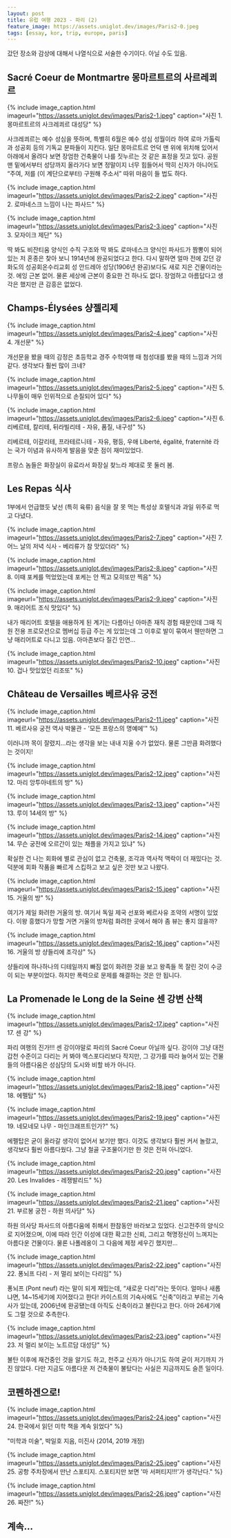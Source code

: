 ```yaml
---
layout: post
title: 유럽 여행 2023 - 파리 (2)
feature_image: https://assets.uniglot.dev/images/Paris2-0.jpeg
tags: [essay, kor, trip, europe, paris]
---
```


갔던 장소와 감상에 대해서 나열식으로 서술한 수기이다. 아닐 수도 있음.

<!--more-->

## Sacré Coeur de Montmartre 몽마르트르의 사르레쾨르

{% include image_caption.html imageurl="https://assets.uniglot.dev/images/Paris2-1.jpeg" caption="사진 1. 몽마르트르의 사크레쾨르 대성당" %}

사크레쾨르는 예수 성심을 뜻하며, 특별히 6월은 예수 성심 성월이라 하여 로마 가톨릭과 성공회 등의 기독교 분파들이 지킨다. 일단 몽마르트르 언덕 맨 위에 위치해 있어서 아래에서 올려다 보면 장엄한 건축물이 나를 짓누르는 것 같은 표정을 짓고 있다. 공원 맨 밑에서부터 성당까지 올라가다 보면 정말이지 너무 힘들어서 딱히 신자가 아니어도 “주여, 저를 (이 계단으로부터) 구원해 주소서” 따위 마음이 들 법도 하다.

{% include image_caption.html imageurl="https://assets.uniglot.dev/images/Paris2-2.jpeg" caption="사진 2. 로마네스크 느낌이 나는 파사드" %}

{% include image_caption.html imageurl="https://assets.uniglot.dev/images/Paris2-3.jpeg" caption="사진 3. 모자이크 제단" %}

딱 봐도 비잔티움 양식인 수직 구조와 딱 봐도 로마네스크 양식인 파사드가 짬뽕이 되어 있는 저 혼종은 찾아 보니 1914년에 완공되었다고 한다. 다시 말하면 얼마 전에 갔던 강화도의 성공회온수리교회 성 안드레아 성당(1906년 완공)보다도 새로 지은 건물이라는 것. 에잉 근본 없어. 물론 세상에 근본이 중요한 건 하나도 없다. 장엄하고 아름답다고 생각은 했지만 큰 감흥은 없었다.

## Champs-Élysées 샹젤리제

{% include image_caption.html imageurl="https://assets.uniglot.dev/images/Paris2-4.jpeg" caption="사진 4. 개선문" %}

개선문을 봤을 때의 감정은 초등학교 경주 수학여행 때 첨성대를 봤을 때의 느낌과 거의 같다. 생각보다 훨씬 많이 크네?

{% include image_caption.html imageurl="https://assets.uniglot.dev/images/Paris2-5.jpeg" caption="사진 5. 나무들이 매우 인위적으로 손질되어 있다" %}

{% include image_caption.html imageurl="https://assets.uniglot.dev/images/Paris2-6.jpeg" caption="사진 6. 리베르테, 칼리테, 뒤라빌리테 - 자유, 품질, 내구성" %}

리베르테, 이갈리테, 프라테르니테 - 자유, 평등, 우애 Liberté, égalité, fraternité 라는 국가 이념과 유사하게 발음을 맞춘 점이 재미있었다.

프랑스 놈들은 화장실이 유료라서 화장실 찾느라 제대로 못 둘러 봄.

## Les Repas 식사

1부에서 언급했듯 낯선 (특히 육류) 음식을 잘 못 먹는 특성상 호텔식과 과일 위주로 먹고 다녔다.

{% include image_caption.html imageurl="https://assets.uniglot.dev/images/Paris2-7.jpeg" caption="사진 7. 어느 날의 저녁 식사 - 베리류가 참 맛있더라" %}

{% include image_caption.html imageurl="https://assets.uniglot.dev/images/Paris2-8.jpeg" caption="사진 8. 이때 포케를 먹었었는데 포케는 안 찍고 모히또만 찍음" %}

{% include image_caption.html imageurl="https://assets.uniglot.dev/images/Paris2-9.jpeg" caption="사진 9. 매리어트 조식 맛있다" %}

내가 매리어트 호텔을 애용하게 된 계기는 다름아닌 아마존 재직 경험 때문인데 그때 직원 전용 프로모션으로 멤버십 등급 주는 게 있었는데 그 이후로 발이 묶여서 웬만하면 그냥 매리어트로 다니고 있음. 아마존보다 질긴 인연…

{% include image_caption.html imageurl="https://assets.uniglot.dev/images/Paris2-10.jpeg" caption="사진 10. 겁나 맛있었던 리조또" %}

## Château de Versailles 베르사유 궁전

{% include image_caption.html imageurl="https://assets.uniglot.dev/images/Paris2-11.jpeg" caption="사진 11. 베르사유 궁전 역사 박물관 - '모든 프랑스의 명예에'" %}

이러니까 목이 잘렸지…라는 생각을 보는 내내 지울 수가 없었다. 물론 그만큼 화려했다는 것이지!

{% include image_caption.html imageurl="https://assets.uniglot.dev/images/Paris2-12.jpeg" caption="사진 12. 마리 앙투아네트의 방" %}

{% include image_caption.html imageurl="https://assets.uniglot.dev/images/Paris2-13.jpeg" caption="사진 13. 루이 14세의 방" %}

{% include image_caption.html imageurl="https://assets.uniglot.dev/images/Paris2-14.jpeg" caption="사진 14. 무슨 궁전에 오르간이 있는 채플을 가지고 있냐" %}

확실한 건 나는 회화에 별로 관심이 없고 건축물, 조각과 역사적 맥락이 더 재밌다는 것. 덕분에 회화 작품을 빠르게 스킵하고 보고 싶은 것만 보고 나왔다.

{% include image_caption.html imageurl="https://assets.uniglot.dev/images/Paris2-15.jpeg" caption="사진 15. 거울의 방" %}

여기가 제일 화려한 거울의 방. 여기서 독일 제국 선포와 베르사유 조약의 서명이 있었다. 이왕 흥했다가 망할 거면 거울의 방처럼 화려한 곳에서 해야 좀 뷰는 좋지 않을까?

{% include image_caption.html imageurl="https://assets.uniglot.dev/images/Paris2-16.jpeg" caption="사진 16. 거울의 방 샹들리에 조각상" %}

샹들리에 하나하나의 디테일까지 빠짐 없이 화려한 것을 보고 왕족들 목 잘린 것이 수긍이 되는 부분이었다. 하지만 폭력으로 문제를 해결하는 것은 안 됩니다.

## La Promenade le Long de la Seine 센 강변 산책

{% include image_caption.html imageurl="https://assets.uniglot.dev/images/Paris2-17.jpeg" caption="사진 17. 센 강" %}

파리 여행의 진가!!! 센 강이야말로 파리의 Sacré Coeur 아닐까 싶다. 강이야 그냥 대전 갑천 수준이고 다리는 커 봐야 엑스포다리보다 작지만, 그 강가를 따라 늘어서 있는 건물들의 아름다움은 성심당의 도시와 비할 바가 아니다.

{% include image_caption.html imageurl="https://assets.uniglot.dev/images/Paris2-18.jpeg" caption="사진 18. 에펠탑" %}

{% include image_caption.html imageurl="https://assets.uniglot.dev/images/Paris2-19.jpeg" caption="사진 19. 네모네모 나무 - 마인크래프트인가?" %}

에펠탑은 굳이 올라갈 생각이 없어서 보기만 했다. 이것도 생각보다 훨씬 커서 놀랐고, 생각보다 훨씬 아름다웠다. 그냥 철골 구조물이기만 한 것은 전혀 아니었다.

{% include image_caption.html imageurl="https://assets.uniglot.dev/images/Paris2-20.jpeg" caption="사진 20. Les Invalides - 레쟁발리드" %}

{% include image_caption.html imageurl="https://assets.uniglot.dev/images/Paris2-21.jpeg" caption="사진 21. 부르봉 궁전 - 하원 의사당" %}

하원 의사당 파사드의 아름다움에 취해서 한참동안 바라보고 있었다. 신고전주의 양식으로 지어졌으며, 이에 따라 인간 이성에 대한 확고한 신뢰, 그리고 혁명정신이 느껴지는 아름다운 건물이다. 물론 나폴레옹이 그 다음에 제정 세우긴 했지만…

{% include image_caption.html imageurl="https://assets.uniglot.dev/images/Paris2-22.jpeg" caption="사진 22. 퐁뇌프 다리 - 저 멀리 보이는 다리임" %}

퐁뇌프 (Pont neuf) 라는 말이 되게 재밌는데, “새로운 다리”라는 뜻이다. 얼마나 새롭냐면, 14~15세기에 지어졌다고 한다! 카이스트의 기숙사에도 “신축”이라고 부르는 기숙사가 있는데, 2006년에 완공됐는데 아직도 신축이라고 불린다고 한다. 아마 26세기에도 그럴 것으로 추측한다.

{% include image_caption.html imageurl="https://assets.uniglot.dev/images/Paris2-23.jpeg" caption="사진 23. 저 멀리 보이는 노트르담 대성당" %}

불탄 이후에 재건중인 것을 알기도 하고, 천주교 신자가 아니기도 하여 굳이 저기까지 가진 않았다. 다만 지금도 아름다운 저 건축물이 불탔다는 사실은 지금까지도 슬픈 일이다.

## 코펜하겐으로!

{% include image_caption.html imageurl="https://assets.uniglot.dev/images/Paris2-24.jpeg" caption="사진 24. 한국에서 읽던 미학 책을 계속 읽었다" %}

"미학과 미술", 박일호 지음, 미진사 (2014, 2019 개정)

{% include image_caption.html imageurl="https://assets.uniglot.dev/images/Paris2-25.jpeg" caption="사진 25. 공항 주차장에서 만난 스포티지. 스포티지만 보면 '마 서퍼티지!!!'가 생각난다." %}

{% include image_caption.html imageurl="https://assets.uniglot.dev/images/Paris2-26.jpeg" caption="사진 26. 짜잔!" %}

## 계속...

